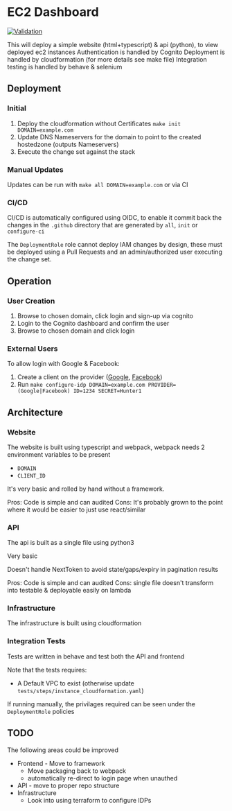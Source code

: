 # EC2 Dashboard

[![Validation](https://github.com/JuanCanham/ec2dash/actions/workflows/push.yaml/badge.svg)](https://github.com/JuanCanham/ec2dash/actions/workflows/push.yaml)

This will deploy a simple website (html+typescript) & api (python), to view deployed ec2 instances
Authentication is handled by Cognito
Deployment is handled by cloudformation (for more details see make file)
Integration testing is handled by behave & selenium

## Deployment

### Initial

1. Deploy the cloudformation without Certificates `make init DOMAIN=example.com`
2. Update DNS Nameservers for the domain to point to the created hostedzone (outputs Nameservers)
3. Execute the change set against the stack

### Manual Updates

Updates can be run with `make all DOMAIN=example.com` or via CI

### CI/CD

CI/CD is automatically configured using OIDC, to enable it commit back the changes in the `.github` directory
that are generated by `all`, `init` or `configure-ci`

The `DeploymentRole` role cannot deploy IAM changes by design,
these must be deployed using a Pull Requests and an admin/authorized user executing the change set.

## Operation

### User Creation

1. Browse to chosen domain, click login and sign-up via cognito
2. Login to the Cognito dashboard and confirm the user
3. Browse to chosen domain and click login

### External Users

To allow login with Google & Facebook:

1. Create a client on the provider
  ([Google](https://aws.amazon.com/premiumsupport/knowledge-center/cognito-google-social-identity-provider/),
  [Facebook](https://docs.aws.amazon.com/cognito/latest/developerguide/cognito-user-pools-configuring-federation-with-social-idp.html))
2. Run `make configure-idp DOMAIN=example.com PROVIDER=(Google|Facebook) ID=1234 SECRET=Hunter1`

## Architecture

### Website

The website is built using typescript and webpack, webpack needs 2 environment variables to be present

* `DOMAIN`
* `CLIENT_ID`

It's very basic and rolled by hand without a framework.

Pros: Code is simple and can audited
Cons: It's probably grown to the point where it would be easier to just use react/similar

### API

The api is built as a single file using python3

Very basic

Doesn't handle NextToken to avoid state/gaps/expiry in pagination results

Pros: Code is simple and can audited
Cons: single file doesn't transform into testable & deployable easily on lambda

### Infrastructure

The infrastructure is built using cloudformation

### Integration Tests

Tests are written in behave and test both the API and frontend

Note that the tests requires:

* A Default VPC to exist (otherwise update `tests/steps/instance_cloudformation.yaml`)

If running manually, the privilages required can be seen under the `DeploymentRole` policies


## TODO

The following areas could be improved

* Frontend - Move to framework
  * Move packaging back to webpack
  * automatically re-direct to login page when unauthed
* API - move to proper repo structure
* Infrastructure 
  * Look into using terraform to configure IDPs
